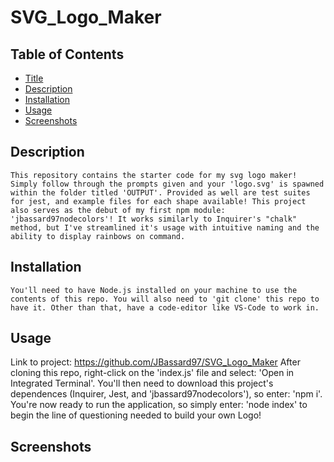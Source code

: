 # SVG_Logo_Maker

## Table of Contents

- [Title](#title)
- [Description](#description)
- [Installation](#installation)
- [Usage](#usage)
- [Screenshots](#screenshots)

## Description

    This repository contains the starter code for my svg logo maker! Simply follow through the prompts given and your 'logo.svg' is spawned within the folder titled 'OUTPUT'. Provided as well are test suites for jest, and example files for each shape available! This project also serves as the debut of my first npm module: 'jbassard97nodecolors'! It works similarly to Inquirer's "chalk" method, but I've streamlined it's usage with intuitive naming and the ability to display rainbows on command.

## Installation

    You'll need to have Node.js installed on your machine to use the contents of this repo. You will also need to 'git clone' this repo to have it. Other than that, have a code-editor like VS-Code to work in.

## Usage

Link to project: https://github.com/JBassard97/SVG_Logo_Maker
After cloning this repo, right-click on the 'index.js' file and select: 'Open in Integrated Terminal'. You'll then need to download this project's dependences (Inquirer, Jest, and 'jbassard97nodecolors'), so enter: 'npm i'. You're now ready to run the application, so simply enter: 'node index' to begin the line of questioning needed to build your own Logo!

## Screenshots
